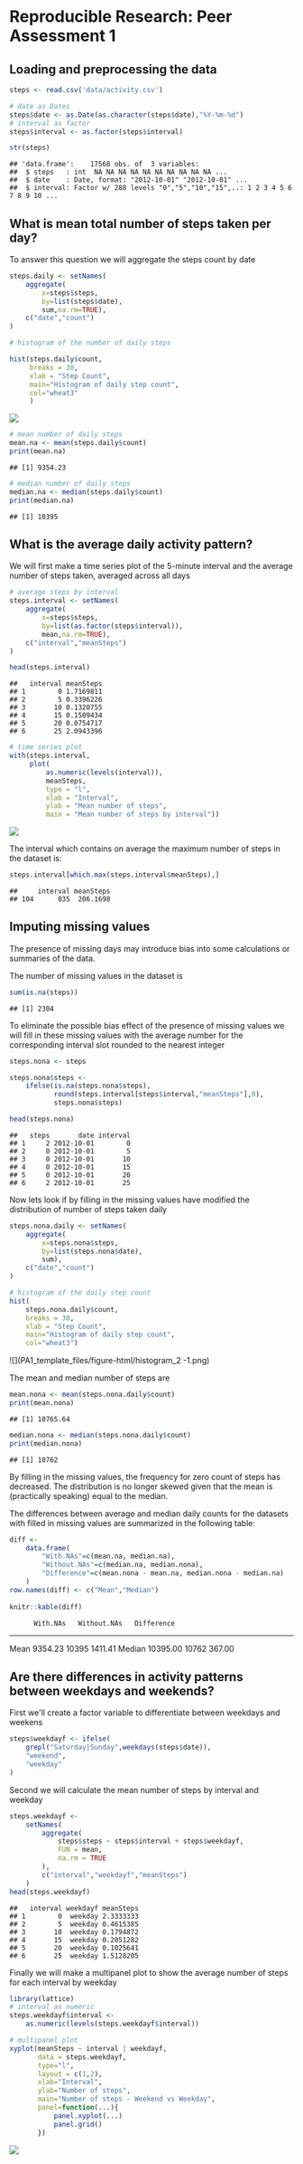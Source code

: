 # Reproducible Research: Peer Assessment 1

## Loading and preprocessing the data


```r
steps <- read.csv('data/activity.csv')

# date as Dates
steps$date <- as.Date(as.character(steps$date),"%Y-%m-%d")
# interval as factor
steps$interval <- as.factor(steps$interval)

str(steps)
```

```
## 'data.frame':	17568 obs. of  3 variables:
##  $ steps   : int  NA NA NA NA NA NA NA NA NA NA ...
##  $ date    : Date, format: "2012-10-01" "2012-10-01" ...
##  $ interval: Factor w/ 288 levels "0","5","10","15",..: 1 2 3 4 5 6 7 8 9 10 ...
```

## What is mean total number of steps taken per day?

To answer this question we will aggregate the steps count by date


```r
steps.daily <- setNames(
    aggregate(
        x=steps$steps,
        by=list(steps$date),
        sum,na.rm=TRUE),
    c("date","count")
)

# histogram of the number of daily steps

hist(steps.daily$count,
     breaks = 30,
     xlab = "Step Count",
     main="Histogram of daily step count",
     col="wheat3"
     )
```

![](PA1_template_files/figure-html/daily_steps-1.png)

```r
# mean number of daily steps
mean.na <- mean(steps.daily$count)  
print(mean.na)
```

```
## [1] 9354.23
```

```r
# median number of daily steps
median.na <- median(steps.daily$count)  
print(median.na)
```

```
## [1] 10395
```

## What is the average daily activity pattern?

We will first make a time series plot of the 5-minute interval and the average number of steps taken, averaged across all days


```r
# average steps by interval
steps.interval <- setNames(
    aggregate(
        x=steps$steps,
        by=list(as.factor(steps$interval)),
        mean,na.rm=TRUE),
    c("interval","meanSteps")
)

head(steps.interval)
```

```
##   interval meanSteps
## 1        0 1.7169811
## 2        5 0.3396226
## 3       10 0.1320755
## 4       15 0.1509434
## 5       20 0.0754717
## 6       25 2.0943396
```

```r
# time series plot
with(steps.interval,
     plot(
         as.numeric(levels(interval)),
         meanSteps,
         type = "l",
         xlab = "Interval",
         ylab = "Mean number of steps",
         main = "Mean number of steps by interval"))
```

![](PA1_template_files/figure-html/timeseries-1.png)

The interval which contains on average the maximum number of steps in the dataset is:


```r
steps.interval[which.max(steps.interval$meanSteps),]
```

```
##     interval meanSteps
## 104      835  206.1698
```

## Imputing missing values

The presence of missing days may introduce bias into some calculations or summaries of the data.  

The number of missing values in the dataset is

```r
sum(is.na(steps))
```

```
## [1] 2304
```

To eliminate the possible bias effect of the presence of missing values 
we will fill in these missing values with the average number for the corresponding interval slot rounded to the nearest integer


```r
steps.nona <- steps

steps.nona$steps <- 
    ifelse(is.na(steps.nona$steps),
           round(steps.interval[steps$interval,"meanSteps"],0),
           steps.nona$steps)

head(steps.nona)
```

```
##   steps       date interval
## 1     2 2012-10-01        0
## 2     0 2012-10-01        5
## 3     0 2012-10-01       10
## 4     0 2012-10-01       15
## 5     0 2012-10-01       20
## 6     2 2012-10-01       25
```

Now lets look if by filling in the missing values have modified the distribution of number of steps taken daily


```r
steps.nona.daily <- setNames(
    aggregate(
        x=steps.nona$steps,
        by=list(steps.nona$date),
        sum),
    c("date","count")
)

# histogram of the daily step count
hist(
    steps.nona.daily$count,
    breaks = 30,
    xlab = "Step Count",
    main="Histogram of daily step count",
    col="wheat3")
```

![](PA1_template_files/figure-html/histogram_2 -1.png)

The mean and median number of steps are


```r
mean.nona <- mean(steps.nona.daily$count)
print(mean.nona)
```

```
## [1] 10765.64
```

```r
median.nona <- median(steps.nona.daily$count)
print(median.nona)
```

```
## [1] 10762
```

By filling in the missing values, the frequency for zero count of steps has decreased. The distribution is no longer skewed given that the mean is (practically speaking) equal to the median.

The differences between average and median daily counts for the datasets with filled in missing values are summarized in the following table:


```r
diff <- 
    data.frame(
        "With.NAs"=c(mean.na, median.na),
        "Without.NAs"=c(median.na, median.nona), 
        "Difference"=c(mean.nona - mean.na, median.nona - median.na)
    )
row.names(diff) <- c("Mean","Median")
            
knitr::kable(diff)
```

          With.NAs   Without.NAs   Difference
-------  ---------  ------------  -----------
Mean       9354.23         10395      1411.41
Median    10395.00         10762       367.00

## Are there differences in activity patterns between weekdays and weekends?

First we'll create a factor variable to differentiate between weekdays and weekens


```r
steps$weekdayf <- ifelse(
    grepl("Saturday|Sunday",weekdays(steps$date)),
    "weekend",
    "weekday"
)
```

Second we will calculate the mean number of steps by interval and weekday


```r
steps.weekdayf <-
    setNames(
        aggregate(
            steps$steps ~ steps$interval + steps$weekdayf,
            FUN = mean,
            na.rm = TRUE
        ),
        c("interval","weekdayf","meanSteps")
    )
head(steps.weekdayf)
```

```
##   interval weekdayf meanSteps
## 1        0  weekday 2.3333333
## 2        5  weekday 0.4615385
## 3       10  weekday 0.1794872
## 4       15  weekday 0.2051282
## 5       20  weekday 0.1025641
## 6       25  weekday 1.5128205
```
Finally we will make a multipanel plot to show the average 
number of steps for each interval by weekday


```r
library(lattice)
# interval as numeric
steps.weekdayf$interval <- 
    as.numeric(levels(steps.weekdayf$interval))

# multipanel plot
xyplot(meanSteps ~ interval | weekdayf,
       data = steps.weekdayf,
       type="l",
       layout = c(1,2),
       xlab="Interval",
       ylab="Number of steps",
       main="Number of steps - Weekend vs Weekday",
       panel=function(...){
           panel.xyplot(...)
           panel.grid()
       })
```

![](PA1_template_files/figure-html/latticeplot-1.png)



 

